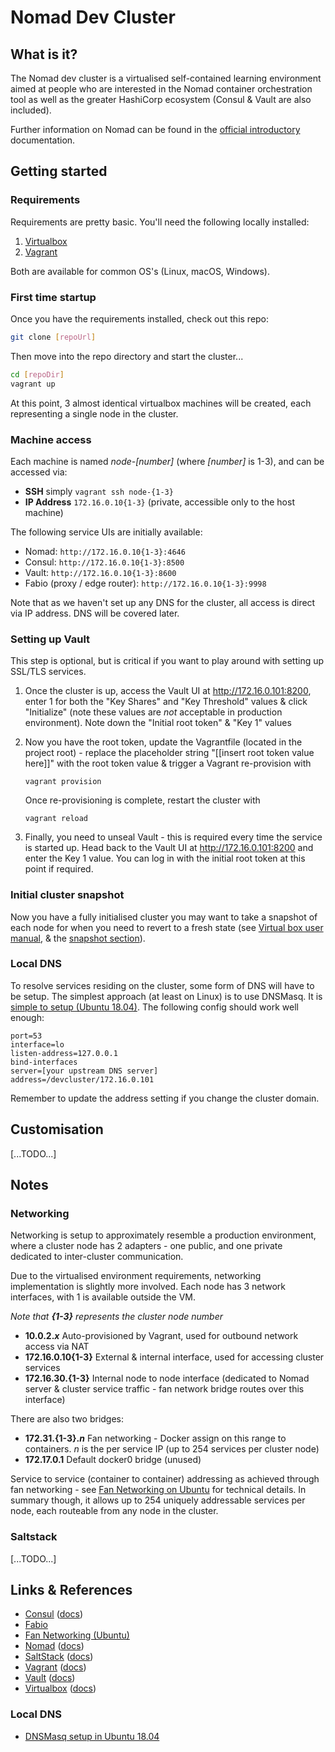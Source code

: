 # Nomad Dev Cluster

## What is it?

The Nomad dev cluster is a virtualised self-contained learning environment aimed at people who are interested in the Nomad container orchestration tool as well as the greater HashiCorp ecosystem (Consul & Vault are also included).

Further information on Nomad can be found in the [official introductory](https://www.nomadproject.io/intro/index.html) documentation.

## Getting started

### Requirements

Requirements are pretty basic. You'll need the following locally installed:

1) [Virtualbox](https://www.virtualbox.org/)
2) [Vagrant](https://www.vagrantup.com/)

Both are available for common OS's (Linux, macOS, Windows).

### First time startup

Once you have the requirements installed, check out this repo:

```bash
git clone [repoUrl]
```

Then move into the repo directory and start the cluster...

```bash
cd [repoDir]
vagrant up
```

At this point, 3 almost identical virtualbox machines will be created, each representing a single node in the cluster.

### Machine access

Each machine is named _node-[number]_ (where _[number]_ is 1-3), and can be accessed via:

- __SSH__ simply `vagrant ssh node-{1-3}`
- __IP Address__ `172.16.0.10{1-3}` (private, accessible only to the host machine)

The following service UIs are initially available:

- Nomad: `http://172.16.0.10{1-3}:4646`
- Consul: `http://172.16.0.10{1-3}:8500`
- Vault: `http://172.16.0.10{1-3}:8600`
- Fabio (proxy / edge router): `http://172.16.0.10{1-3}:9998`

Note that as we haven't set up any DNS for the cluster, all access is direct via IP address. DNS will be covered later.

### Setting up Vault

This step is optional, but is critical if you want to play around with setting up SSL/TLS services.

1) Once the cluster is up, access the Vault UI at http://172.16.0.101:8200, enter 1 for both the "Key Shares" and "Key Threshold" values & click "Initialize" (note these values are *not* acceptable in production environment). Note down the "Initial root token" & "Key 1" values

2) Now you have the root token, update the Vagrantfile (located in the project root) - replace the placeholder string "[[insert root token value here]]" with the root token value & trigger a Vagrant re-provision with
    ```
    vagrant provision
    ```
    Once re-provisioning is complete, restart the cluster with
    ```
    vagrant reload
    ```

3) Finally, you need to unseal Vault - this is required every time the service is started up. Head back to the Vault UI at http://172.16.0.101:8200 and enter the Key 1 value. You can log in with the initial root token at this point if required.

### Initial cluster snapshot

Now you have a fully initialised cluster you may want to take a snapshot of each node for when you need to revert to a fresh state (see [Virtual box user manual](https://www.virtualbox.org/manual/UserManual.html), & the [snapshot section](https://www.virtualbox.org/manual/ch01.html#snapshots)).

### Local DNS

To resolve services residing on the cluster, some form of DNS will have to be setup. The simplest approach (at least on Linux) is to use DNSMasq. It is [simple to setup (Ubuntu 18.04)](https://askubuntu.com/questions/1032450/how-to-add-dnsmasq-and-keep-systemd-resolved-18-04). The following config should work well enough:

```
port=53
interface=lo
listen-address=127.0.0.1
bind-interfaces
server=[your upstream DNS server]
address=/devcluster/172.16.0.101
```

Remember to update the address setting if you change the cluster domain.

## Customisation

[...TODO...]

## Notes

### Networking

Networking is setup to approximately resemble a production environment, where a cluster node has 2 adapters - one public, and one private dedicated to inter-cluster communication.

Due to the virtualised environment requirements, networking implementation is slightly more involved. Each node has 3 network interfaces, with 1 is available outside the VM.

*Note that __{1-3}__ represents the cluster node number*

- __10.0.2.*x*__ Auto-provisioned by Vagrant, used for outbound network access via NAT
- __172.16.0.10{1-3}__ External & internal interface, used for accessing cluster services
- __172.16.30.{1-3}__ Internal node to node interface (dedicated to Nomad server & cluster service traffic - fan network bridge routes over this interface)

There are also two bridges:

- __172.31.{1-3}.*n*__ Fan networking - Docker assign on this range to containers. *n* is the per service IP (up to 254 services per cluster node)
- __172.17.0.1__ Default docker0 bridge (unused)

Service to service (container to container) addressing as achieved through fan networking - see [Fan Networking on Ubuntu](https://wiki.ubuntu.com/FanNetworking) for technical details. In summary though, it allows up to 254 uniquely addressable services per node, each routeable from any node in the cluster.

### Saltstack

[...TODO...]

## Links & References

- [Consul](https://www.consul.io/) ([docs](https://www.consul.io/docs/))
- [Fabio](https://fabiolb.net/)
- [Fan Networking (Ubuntu)](https://wiki.ubuntu.com/FanNetworking)
- [Nomad](https://www.nomadproject.io/) ([docs](https://www.nomadproject.io/docs/))
- [SaltStack](https://www.saltstack.com/) ([docs](https://docs.saltstack.com/en/latest/))
- [Vagrant](https://www.vagrantup.com/) ([docs](https://www.vagrantup.com/docs/))
- [Vault](https://www.vaultproject.io/) ([docs](https://www.vaultproject.io/docs/install/))
- [Virtualbox](https://www.virtualbox.org/) ([docs](https://www.virtualbox.org/manual/UserManual.html))

### Local DNS

- [DNSMasq setup in Ubuntu 18.04](https://askubuntu.com/questions/1032450/how-to-add-dnsmasq-and-keep-systemd-resolved-18-04)